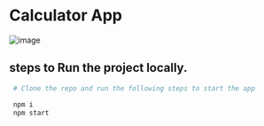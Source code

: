 # Calculator App
![image](https://github.com/AyushKhamar/Calculator/assets/74979803/b47cde57-7bc0-4526-964e-5a61d7c9d1e4)

## steps to Run the project locally.

```bash
 # Clone the repo and run the following steps to start the app

 npm i
 npm start
```
